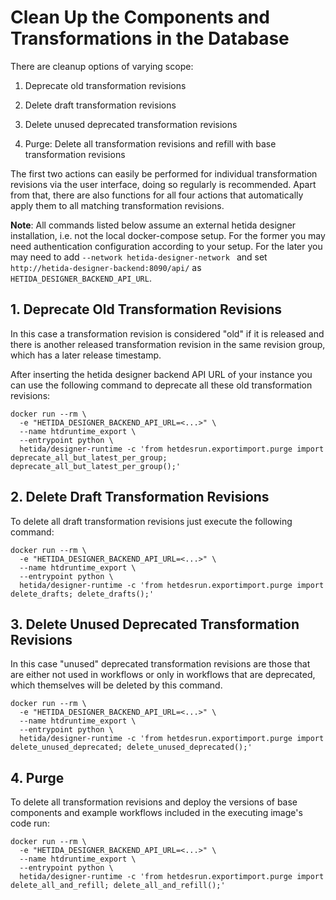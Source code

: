 # Clean Up the Components and Transformations in the Database

There are cleanup options of varying scope:

1. Deprecate old transformation revisions

2. Delete draft transformation revisions

3. Delete unused deprecated transformation revisions

4. Purge: Delete all transformation revisions and refill with base transformation revisions

The first two actions can easily be performed for individual transformation revisions via the user interface, doing so regularly is recommended. Apart from that, there are also functions for all four actions that automatically apply them to all matching transformation revisions.

**Note**: All commands listed below assume an external hetida designer installation, i.e. not the local docker-compose setup. For the former you may need authentication configuration according to your setup. For the later you may need to add `--network hetida-designer-network ` and set `http://hetida-designer-backend:8090/api/` as `HETIDA_DESIGNER_BACKEND_API_URL`.

## 1. Deprecate Old Transformation Revisions

In this case a transformation revision is considered "old" if it is released and there is another  released transformation revision in the same revision group, which has a later release timestamp.

After inserting the hetida designer backend API URL of your instance you can use the following command to deprecate all these old transformation revisions:

```shell
docker run --rm \
  -e "HETIDA_DESIGNER_BACKEND_API_URL=<...>" \
  --name htdruntime_export \
  --entrypoint python \
  hetida/designer-runtime -c 'from hetdesrun.exportimport.purge import deprecate_all_but_latest_per_group; deprecate_all_but_latest_per_group();'
```

## 2. Delete Draft Transformation Revisions

To delete all draft transformation revisions just execute the following command:

```shell
docker run --rm \
  -e "HETIDA_DESIGNER_BACKEND_API_URL=<...>" \
  --name htdruntime_export \
  --entrypoint python \
  hetida/designer-runtime -c 'from hetdesrun.exportimport.purge import delete_drafts; delete_drafts();'
```

## 3. Delete Unused Deprecated Transformation Revisions

In this case "unused" deprecated transformation revisions are those that are either not used in workflows or only in workflows that are deprecated, which themselves will be deleted by this command.

```shell
docker run --rm \
  -e "HETIDA_DESIGNER_BACKEND_API_URL=<...>" \
  --name htdruntime_export \
  --entrypoint python \
  hetida/designer-runtime -c 'from hetdesrun.exportimport.purge import delete_unused_deprecated; delete_unused_deprecated();'
```

## 4. Purge 

To delete all transformation revisions and deploy the versions of base components and example workflows included in the executing image's code run:

```shell
docker run --rm \
  -e "HETIDA_DESIGNER_BACKEND_API_URL=<...>" \
  --name htdruntime_export \
  --entrypoint python \
  hetida/designer-runtime -c 'from hetdesrun.exportimport.purge import delete_all_and_refill; delete_all_and_refill();'
```
